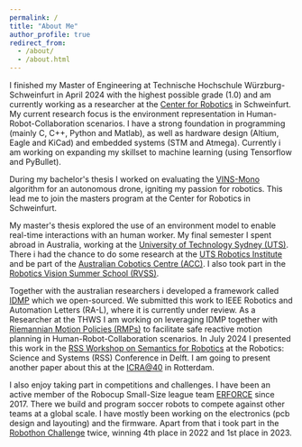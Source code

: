 ```yaml
---
permalink: /
title: "About Me"
author_profile: true
redirect_from: 
  - /about/
  - /about.html
---
```


I finished my Master of Engineering at Technische Hochschule Würzburg-Schweinfurt in April 2024 with the highest possible grade (1.0) and am currently working as a researcher at the [Center for Robotics](https://robotik.thws.de/en/) in Schweinfurt. My current research focus is the environment representation in Human-Robot-Collaboration scenarios. I have a strong foundation in programming (mainly C, C++, Python and Matlab), as well as hardware design (Altium, Eagle and KiCad) and embedded systems (STM and Atmega). Currently i am working on expanding my skillset to machine learning (using Tensorflow and PyBullet).

During my bachelor's thesis I worked on evaluating the [VINS-Mono](https://github.com/HKUST-Aerial-Robotics/VINS-Mono) algorithm for an autonomous drone, igniting my passion for robotics. This lead me to join the masters program at the Center for Robotics in Schweinfurt. 
<!-- The [KOPRO](https://www.thws.de/en/research/institutes/idee/completed-idee-projects/kopro/) project that i was part of focused on making Human-Robot-Collaboration more accessible for industrial assembly usecases.  -->
My master's thesis explored the use of an environment model to enable real-time interactions with an human worker. My final semester I spent abroad in Australia, working at the [University of Technology Sydney (UTS)](https://www.uts.edu.au/). There i had the chance to do some research at the [UTS Robotics Institute](https://www.uts.edu.au/research/robotics-institute) and be part of the [Australian Cobotics Centre (ACC)](https://www.australiancobotics.org/). I also took part in the [Robotics Vision Summer School (RVSS)](https://www.rvss.org.au/).

Together with the australian researchers i developed a framework called [IDMP](https://uts-ri.github.io/IDMP/) which we open-sourced. We submitted this work to IEEE Robotics and Automation Letters (RA-L), where it is currently under review. As a Researcher at the THWS I am working on leveraging IDMP together with [Riemannian Motion Policies (RMPs)](https://arxiv.org/abs/1801.02854) to facilitate safe reactive motion planning in Human-Robot-Collaboration scenarios. In July 2024 I presented this work in the [RSS Workshop on Semantics for Robotics](https://www.dynsyslab.org/rss24-workshop-on-semantics-for-robotics/) at the Robotics: Science and Systems (RSS) Conference in Delft. I am going to present another paper about this at the [ICRA@40](https://icra40.ieee.org/) in Rotterdam.

I also enjoy taking part in competitions and challenges. I have been an active member of the Robocup Small-Size league team [ERFORCE](https://www.robotics-erlangen.de/en/) since 2017. There we build and program soccer robots to compete against other teams at a global scale. I have mostly been working on the electronics (pcb design and layouting) and the firmware. Apart from that i took part in the [Robothon Challenge](https://automatica-munich.com/en/munich-i/robothon/) twice, winning 4th place in 2022 and 1st place in 2023.  